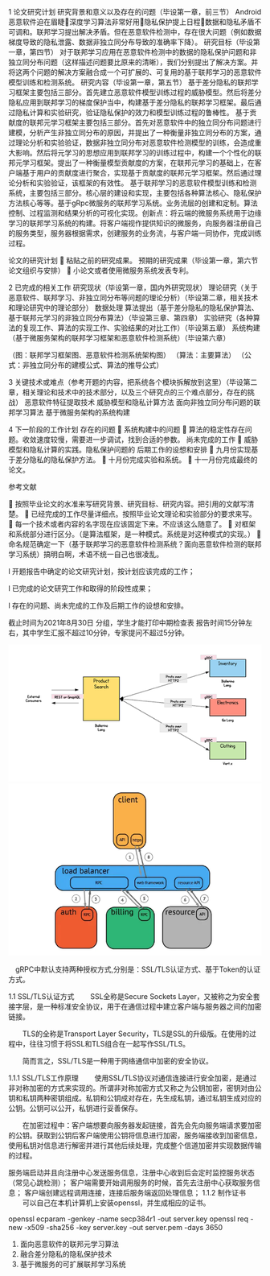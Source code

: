1 论文研究计划
研究背景和意义以及存在的问题（毕设第一章，前三节）
	Android恶意软件迫在眉睫深度学习算法非常好用隐私保护提上日程数据和隐私矛盾不可调和。联邦学习提出解决矛盾。但在恶意软件检测中，存在很大问题（例如数据梯度导致的隐私泄露、数据非独立同分布导致的准确率下降）。
研究目标（毕设第一章，第四节）
	对于联邦学习应用在恶意软件检测中的数据的隐私保护问题和非独立同分布问题（这样描述问题要比原来的清晰），我们分别提出了解决方案。并将这两个问题的解决方案融合成一个可扩展的、可复用的基于联邦学习的恶意软件模型训练和检测系统。
研究内容（毕设第一章，第五节）
	基于差分隐私的联邦学习框架主要包括三部分。首先建立恶意软件模型训练过程的威胁模型。然后将差分隐私应用到联邦学习的梯度保护当中，构建基于差分隐私的联邦学习框架。最后通过隐私计算和实验研究，验证隐私保护的效力和模型训练过程的鲁棒性。
	基于贡献度的联邦元学习框架主要包括三部分。首先对恶意软件中的独立同分布问题进行建模，分析产生非独立同分布的原因，并提出了一种衡量非独立同分布的方案，通过理论分析和实验验证，数据非独立同分布对恶意软件检测模型的训练，会造成重大影响。然后将元学习的思想应用到联邦学习的训练过程中，构建一个个性化的联邦元学习框架。提出了一种衡量模型贡献度的方案，在联邦元学习的基础上，在客户端基于用户的贡献度进行聚合，实现基于贡献度的联邦元学习框架。然后通过理论分析和实验验证，该框架的有效性。
	基于联邦学习的恶意软件模型训练和检测系统，主要包括三部分。核心层的建设和实现，主要包括各种算法核心、隐私保护方法核心等等。基于gRpc微服务的联邦学习系统。业务流层的创建和定制。算法控制、过程监测和结果分析的可视化实现。创新点：将云端的微服务系统用于边缘学习的联邦学习系统的构建。将客户端视作提供知识的微服务，向服务器注册自己的服务类型，服务器根据需求，创建服务的业务流，与客户端一同协作，完成训练过程。

论文的研究计划
	粘贴之前的研究成果。
预期的研究成果（毕设第一章，第六节论文组织与安排）
	小论文或者使用微服务系统发表专利。

2 已完成的相关工作
研究现状（毕设第一章，国内外研究现状）
理论研究（关于恶意软件、联邦学习、非独立同分布等问题的理论分析）（毕设第二章，相关技术和理论研究中的理论部分）
数据处理
算法提出（基于差分隐私的隐私保护算法、基于联邦元学习的非独立同分布算法）（毕设第三章、第四章）
实验研究（各种算法的复现工作、算法的实现工作、实验结果的对比工作）（毕设第五章）
系统构建（基于微服务架构的联邦学习框架和恶意软件检测系统）（毕设第六章）



（图：联邦学习框架图、恶意软件检测系统架构图）
（算法：主要算法）
（公式：非独立同分布的建模公式、算法的推导公式）

3 关键技术或难点（参考开题的内容，把系统各个模块拆解放到这里）（毕设第二章，相关理论和技术中的技术部分，以及三个研究点的三个难点部分，存在的挑战）
恶意软件特征提取技术
威胁模型和隐私计算方法
面向非独立同分布问题的联邦学习算法
基于微服务架构的系统构建

4 下一阶段的工作计划
存在的问题
	系统构建中的问题
	算法的稳定性存在问题。收敛速度较慢，需要进一步调试，找到合适的参数。
尚未完成的工作
	威胁模型和隐私计算的实践。隐私保护问题的
后期工作的设想和安排
	九月份实现基于差分隐私的隐私保护方法。
	十月份完成实验和系统。
	十一月份完成最终的论文。


参考文献




	按照毕业论文的水准来写研究背景、研究目标、研究内容。把引用的文献写清楚。
	已经完成的工作尽量详细点。按照毕业论文理论和实验部分的要求来写。
	每一个技术或者内容的名字现在应该固定下来。不应该这么随意了。
	对框架和系统部分进行区分。（是算法框架，是一种模式。系统是对这种模式的实现。）
	命名规范确定一下（基于联邦学习的恶意软件检测系统？面向恶意软件检测的联邦学习系统）搞明白啊，术语不统一自己也很凌乱。
 

l  开题报告中确定的论文研究计划，按计划应该完成的工作；

l  已完成的论文研究工作和取得的阶段性成果；

l  存在的问题、尚未完成的工作及后期工作的设想和安排。

截止时间为2021年8月30日
分组，学生才能打印中期检查表
报告时间15分钟左右，其中学生汇报不超过10分钟，专家提问不超过5分钟。


![](image/2021-08-24-19-31-58.png)
![](image/2021-08-24-19-24-32.png)

　gRPC中默认支持两种授权方式,分别是：SSL/TLS认证方式、基于Token的认证方式。

1.1 SSL/TLS认证方式
　　SSL全称是Secure Sockets Layer，又被称之为安全套接字层，是一种标准安全协议，用于在通信过程中建立客户端与服务器之间的加密链接。

　　TLS的全称是Transport Layer Security，TLS是SSL的升级版。在使用的过程中，往往习惯于将SSL和TLS组合在一起写作SSL/TLS。

　　简而言之，SSL/TLS是一种用于网络通信中加密的安全协议。

1.1.1 SSL/TLS工作原理
　　使用SSL/TLS协议对通信连接进行安全加密，是通过非对称加密的方式来实现的。所谓非对称加密方式又称之为公钥加密，密钥对由公钥和私钥两种密钥组成。私钥和公钥成对存在，先生成私钥，通过私钥生成对应的公钥。公钥可以公开，私钥进行妥善保存。

　　在加密过程中：客户端想要向服务器发起链接，首先会先向服务端请求要加密的公钥。获取到公钥后客户端使用公钥将信息进行加密，服务端接收到加密信息，使用私钥对信息进行解密并进行其他后续处理，完成整个信道加密并实现数据传输的过程。


服务端启动并且向注册中心发送服务信息，注册中心收到后会定时监控服务状态（常见心跳检测）；
客户端需要开始调用服务的时候，首先去注册中心获取服务信息；
客户端创建远程调用连接，连接后服务端返回处理信息；
1.1.2 制作证书
　　可以自己在本机计算机上安装openssl，并生成相应的证书。

openssl ecparam -genkey -name secp384r1 -out server.key
openssl req -new -x509 -sha256 -key server.key -out server.pem -days 3650

1. 面向恶意软件的联邦元学习算法
2. 融合差分隐私的隐私保护技术
3. 基于微服务的可扩展联邦学习系统